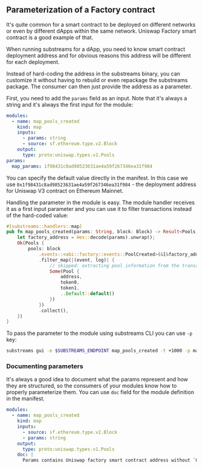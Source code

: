 ## Parameterization of a Factory contract

It's quite common for a smart contract to be deployed on different networks or even by different dApps within the same network. Uniswap Factory smart contract is a good example of that.

When running substreams for a dApp, you need to know smart contract deployment address and for obvious reasons this address will be different for each deployment.

Instead of hard-coding the address in the substreams binary, you can customize it without having to rebuild or even repackage the substreams package. The consumer can then just provide the address as a parameter.

First, you need to add the `params` field as an input. Note that it's always a string and it's always the first input for the module:

```yaml
modules:
  - name: map_pools_created
    kind: map
    inputs:
      - params: string
      - source: sf.ethereum.type.v2.Block
    output:
      type: proto:uniswap.types.v1.Pools
params:
  map_params: 1f98431c8ad98523631ae4a59f267346ea31f984
```

You can specify the default value directly in the manifest. In this case we use `0x1f98431c8ad98523631ae4a59f267346ea31f984` - the deployment address for Uniswap V3 contract on Ethereum Mainnet.

Handling the parameter in the module is easy. The module handler receives it as a first input parameter and you can use it to filter transactions instead of the hard-coded value:

```rust
#[substreams::handlers::map]
pub fn map_pools_created(params: String, block: Block) -> Result<Pools, Error> {
    let factory_address = Hex::decode(params).unwrap();
    Ok(Pools {
        pools: block
            .events::<abi::factory::events::PoolCreated>(&[&factory_address])
            .filter_map(|(event, log)| {
                // skipped: extracting pool information from the transaction
                Some(Pool {
                    address,
                    token0,
                    token1,
                    ..Default::default()
                })
            })
            .collect(),
    })
}
```

To pass the parameter to the module using substreams CLI you can use `-p` key:

```bash
substreams gui -e $SUBSTREAMS_ENDPOINT map_pools_created -t +1000 -p map_pools_created="1f98431c8ad98523631ae4a59f267346ea31f984"`
```

### Documenting parameters
It's always a good idea to document what the params represent and how they are structured, so the consumers of your modules know how to properly parameterize them. You can use `doc` field for the module definition in the manifest.

```yaml
modules:
  - name: map_pools_created
    kind: map
    inputs:
      - source: sf.ethereum.type.v2.Block
      - params: string
    output:
      type: proto:uniswap.types.v1.Pools
    doc: |
      Params contains Uniswap factory smart contract address without `0x` prefix, i.e. 1f98431c8ad98523631ae4a59f267346ea31f984 for Ethereum Mainnet
```

